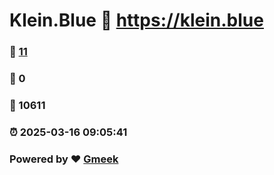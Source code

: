 # Klein.Blue :link: https://klein.blue 
### :page_facing_up: [11](https://klein.blue/tag.html) 
### :speech_balloon: 0 
### :hibiscus: 10611 
### :alarm_clock: 2025-03-16 09:05:41 
### Powered by :heart: [Gmeek](https://github.com/Meekdai/Gmeek)
